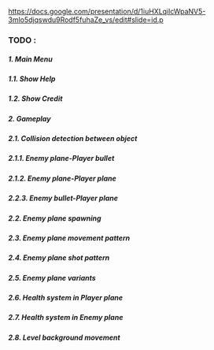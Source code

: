 https://docs.google.com/presentation/d/1iuHXLqilcWpaNV5-3mlo5djqswdu9Rodf5fuhaZe_vs/edit#slide=id.p

### TODO :
##### 1. Main Menu
##### 1.1. Show Help
##### 1.2. Show Credit
##### 2. Gameplay
##### 2.1. Collision detection between object
##### 2.1.1. Enemy plane-Player bullet
##### 2.1.2. Enemy plane-Player plane
##### 2.2.3. Enemy bullet-Player plane
##### 2.2. Enemy plane spawning
##### 2.3. Enemy plane movement pattern
##### 2.4. Enemy plane shot pattern
##### 2.5. Enemy plane variants
##### 2.6. Health system in Player plane
##### 2.7. Health system in Enemy plane
##### 2.8. Level background movement
